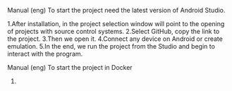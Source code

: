 Manual (eng)
To start the project need the latest version of Android Studio.

1.After installation, in the project selection window will point to the opening of projects with source control systems. 
2.Select GitHub, copy the link to the project. 
3.Then we open it. 
4.Connect any device on Android or create emulation. 
5.In the end, we run the project from the Studio and begin to interact with the program.

Manual (eng)
To start the project in Docker

1.
